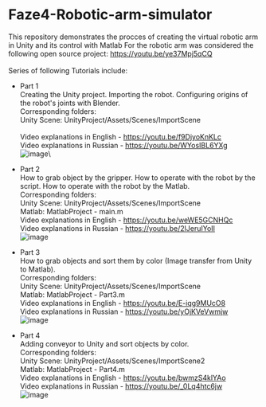 # Faze4-Robotic-arm-simulator
This repository demonstrates the procces of creating the virtual robotic arm in Unity and its control with Matlab
For the robotic arm was considered the following open source project: https://youtu.be/ye37Mpj5qCQ \
\
Series of following Tutorials include:
- Part 1 \
Creating the Unity project. Importing the robot. Configuring origins of the robot's joints with Blender. \
Corresponding folders: \
Unity Scene: UnityProject/Assets/Scenes/ImportScene \
\
Video explanations in English - https://youtu.be/f9DjyoKnKLc \
Video explanations in Russian - https://youtu.be/WYosIBL6YXg \
![image](https://user-images.githubusercontent.com/34764174/193235959-e5d846e8-325c-4ae7-b4c9-bd1aa4e37d36.png)\

- Part 2 \
How to grab object by the gripper. How to operate with the robot by the script. How to operate with the robot by the Matlab. \
Corresponding folders: \
Unity Scene: UnityProject/Assets/Scenes/ImportScene \
Matlab: MatlabProject - main.m
\
Video explanations in English - https://youtu.be/weWE5GCNHQc \
Video explanations in Russian -  https://youtu.be/2lJeruIYoII \
![image](https://user-images.githubusercontent.com/34764174/193420117-6117cbbd-f9f7-483c-a610-99a56df90480.png)

- Part 3 \
How to grab objects and sort them by color (Image transfer from Unity to Matlab). \
Corresponding folders: \
Unity Scene: UnityProject/Assets/Scenes/ImportScene \
Matlab: MatlabProject - Part3.m
\
Video explanations in English - https://youtu.be/E-iqg9MUcO8 \
Video explanations in Russian -  https://youtu.be/yOjKVeVwmjw \
![image](https://user-images.githubusercontent.com/34764174/198833470-8e1203ee-ea53-416a-8bc5-0e5ead3057a5.png)

- Part 4 \
Adding conveyor to Unity and sort objects by color. \
Corresponding folders: \
Unity Scene: UnityProject/Assets/Scenes/ImportScene2 \
Matlab: MatlabProject - Part4.m
\
Video explanations in English - https://youtu.be/bwmzS4klYAo \
Video explanations in Russian -  https://youtu.be/_0Lq4htc6jw \
![image](https://user-images.githubusercontent.com/34764174/201480908-ae95fb9e-c0ef-47ee-b1b2-28e55a3c4c4b.png)
